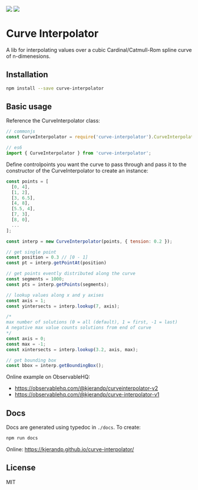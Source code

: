 ![](https://github.com/kjerandp/curve-interpolator/workflows/Node%20CI/badge.svg)
![](https://img.shields.io/npm/v/curve-interpolator)
# Curve Interpolator

A lib for interpolating values over a cubic Cardinal/Catmull-Rom spline curve of n-dimenesions.

## Installation
```bash
npm install --save curve-interpolator
```
## Basic usage
Reference the CurveInterpolator class:
```js
// commonjs
const CurveInterpolator = require('curve-interpolator').CurveInterpolator;

// es6
import { CurveInterpolator } from 'curve-interpolator';

```

Define controlpoints you want the curve to pass through and pass it to the constructor of the CurveInterpolator to create an instance:

```js
const points = [
  [0, 4],
  [1, 2],
  [3, 6.5],
  [4, 8],
  [5.5, 4],
  [7, 3],
  [8, 0],
  ...
];

const interp = new CurveInterpolator(points, { tension: 0.2 });

// get single point
const position = 0.3 // [0 - 1]
const pt = interp.getPointAt(position)

// get points evently distributed along the curve
const segments = 1000;
const pts = interp.getPoints(segments);

// lookup values along x and y axises
const axis = 1;
const yintersects = interp.lookup(7, axis);

/*
max number of solutions (0 = all (default), 1 = first, -1 = last)
A negative max value counts solutions from end of curve
*/
const axis = 0;
const max = -1;
const xintersects = interp.lookup(3.2, axis, max);

// get bounding box
const bbox = interp.getBoundingBox();
```

Online example on ObservableHQ:
- https://observablehq.com/@kjerandp/curveinterpolator-v2
- https://observablehq.com/@kjerandp/curve-interpolator-v1

## Docs
Docs are generated using typedoc in `./docs`. To create:
```bash
npm run docs
```
Online: https://kjerandp.github.io/curve-interpolator/

## License
MIT
